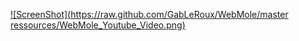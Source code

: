 [![ScreenShot](https://raw.github.com/GabLeRoux/WebMole/master ressources/WebMole_Youtube_Video.png)](http://youtu.be/vt5fpE0bzSY)